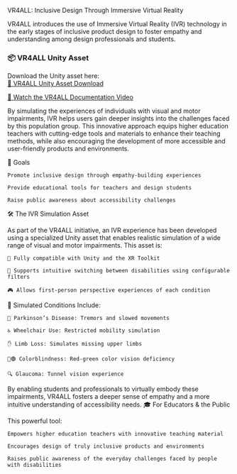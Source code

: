 VR4ALL: Inclusive Design Through Immersive Virtual Reality

VR4ALL introduces the use of Immersive Virtual Reality (IVR) technology in the early stages of inclusive product design to foster empathy and understanding among design professionals and students.

### 📦 VR4ALL Unity Asset

Download the Unity asset here:  
[🔗 VR4ALL Unity Asset Download](https://aegeangr-my.sharepoint.com/:f:/g/personal/v_kasapakis_aegean_gr/EknhQh9UrqBDsnM2UFAoJVoBjm2Bnpc9jIy72s2H3sEMfw?e=6Q2bSN)

[🎥 Watch the VR4ALL Documentation Video](https://youtu.be/bX7ua0AJof0)

By simulating the experiences of individuals with visual and motor impairments, IVR helps users gain deeper insights into the challenges faced by this population group. This innovative approach equips higher education teachers with cutting-edge tools and materials to enhance their teaching methods, while also encouraging the development of more accessible and user-friendly products and environments.

🎯 Goals

    Promote inclusive design through empathy-building experiences

    Provide educational tools for teachers and design students

    Raise public awareness about accessibility challenges

🛠️ The IVR Simulation Asset

As part of the VR4ALL initiative, an IVR experience has been developed using a specialized Unity asset that enables realistic simulation of a wide range of visual and motor impairments. This asset is:

    🔁 Fully compatible with Unity and the XR Toolkit

    🔄 Supports intuitive switching between disabilities using configurable filters

    🎮 Allows first-person perspective experiences of each condition

🧠 Simulated Conditions Include:

    🧯 Parkinson’s Disease: Tremors and slowed movements

    ♿ Wheelchair Use: Restricted mobility simulation

    ✋ Limb Loss: Simulates missing upper limbs

    🔴🟢 Colorblindness: Red-green color vision deficiency

    🔍 Glaucoma: Tunnel vision experience

By enabling students and professionals to virtually embody these impairments, VR4ALL fosters a deeper sense of empathy and a more intuitive understanding of accessibility needs.
🎓 For Educators & the Public

This powerful tool:

    Empowers higher education teachers with innovative teaching material

    Encourages design of truly inclusive products and environments

    Raises public awareness of the everyday challenges faced by people with disabilities
